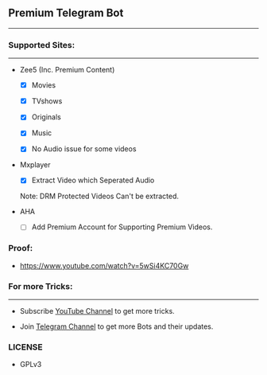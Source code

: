 ## Premium Telegram Bot
---

### Supported Sites:
---

- Zee5 (Inc. Premium Content)
   
  - [x] Movies

  - [x] TVshows

  - [x] Originals

  - [x] Music

  - [x] No Audio issue for some videos

- Mxplayer

  - [x] Extract Video which Seperated Audio
  
   Note: DRM Protected Videos Can't be extracted.

- AHA 

  - [ ] Add Premium Account for Supporting Premium Videos. 
  
### Proof:

  - https://www.youtube.com/watch?v=5wSi4KC70Gw
  
### For more Tricks:
---
  - Subscribe [YouTube Channel](https://www.youtube.com/c/cvatricks) to get more tricks.
  
  - Join [Telegram Channel](https://t.me/Super_botz) to get more Bots and their updates.

### LICENSE
- GPLv3
